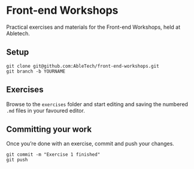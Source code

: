# Front-end Workshops

Practical exercises and materials for the Front-end Workshops, held at Abletech.

## Setup

```
git clone git@github.com:AbleTech/front-end-workshops.git
git branch -b YOURNAME
```

## Exercises

Browse to the `exercises` folder and start editing and saving the numbered `.md` files in your favoured editor.

## Committing your work

Once you’re done with an exercise, commit and push your changes.

```
git commit -m "Exercise 1 finished"
git push
```
